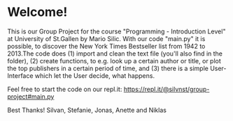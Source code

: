 # Welcome!

This is our Group Project for the course "Programming - Introduction Level" at University of St.Gallen by Mario Silic. 
With our code "main.py" it is possible, to discover the New York Times Bestseller list from 1942 to 2013.The code does (1) import and clean the text file (you'll also find in the folder), (2) create functions, to e.g. look up a certain author or title, or plot the top publishers in a certain period of time, and (3) there is a simple User-Interface which let the User decide, what happens. 

Feel free to start the code on our repl.it:
https://repl.it/@silvnst/group-project#main.py

Best Thanks!
Silvan, Stefanie, Jonas, Anette and Niklas
